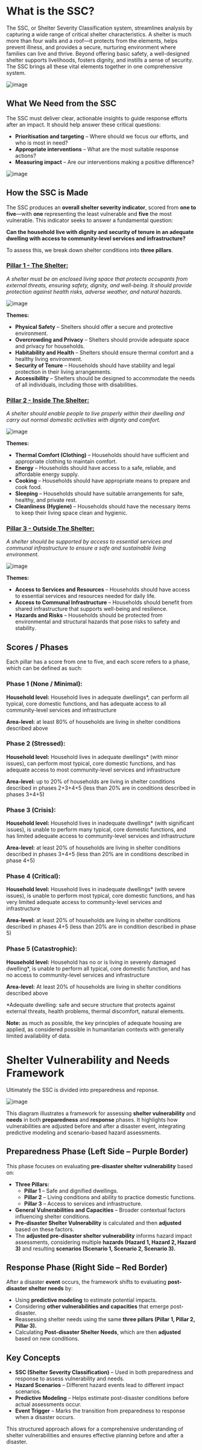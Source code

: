 # What is the SSC?

The SSC, or Shelter Severity Classification system, streamlines analysis by capturing a wide range of critical shelter characteristics. A shelter is much more than four walls and a roof—it protects from the elements, helps prevent illness, and provides a secure, nurturing environment where families can live and thrive. Beyond offering basic safety, a well-designed shelter supports livelihoods, fosters dignity, and instills a sense of security. The SSC brings all these vital elements together in one comprehensive system.

![image](https://github.com/user-attachments/assets/913d6def-54b2-4eb8-9426-3e55e2bca06b)


## What We Need from the SSC

The SSC must deliver clear, actionable insights to guide response efforts after an impact. It should help answer these critical questions:

- **Prioritisation and targeting** – Where should we focus our efforts, and who is most in need?  
- **Appropriate interventions** – What are the most suitable response actions?  
- **Measuring impact** – Are our interventions making a positive difference?  

![image](https://github.com/user-attachments/assets/c78ff126-f607-48a0-9a5a-1da2a0050a47)

## How the SSC is Made

The SSC produces an **overall shelter severity indicator**, scored from **one to five**—with **one** representing the least vulnerable and **five** the most vulnerable. This indicator seeks to answer a fundamental question:  

**Can the household live with dignity and security of tenure in an adequate dwelling with access to community-level services and infrastructure?**  

To assess this, we break down shelter conditions into **three pillars**.  


### **[Pillar 1 - The Shelter:](page2.md)** 

_A shelter must be an enclosed living space that protects occupants from external threats, ensuring safety, dignity, and well-being. It should provide protection against health risks, adverse weather, and natural hazards._

![image](https://github.com/user-attachments/assets/9cc86ab2-2ad4-42a6-b593-7c78386479ec)

**Themes:**  

- **Physical Safety** – Shelters should offer a secure and protective environment.  
- **Overcrowding and Privacy** – Shelters should provide adequate space and privacy for households.  
- **Habitability and Health** – Shelters should ensure thermal comfort and a healthy living environment.  
- **Security of Tenure** – Households should have stability and legal protection in their living arrangements.  
- **Accessibility** – Shelters should be designed to accommodate the needs of all individuals, including those with disabilities.  

### **[Pillar 2 - Inside The Shelter:](page3.md)**

_A shelter should enable people to live properly within their dwelling and carry out normal domestic activities with dignity and comfort._  

![image](https://github.com/user-attachments/assets/0b4babfb-b230-4c23-a560-9018e8afa347)

**Themes:**  

- **Thermal Comfort (Clothing)** – Households should have sufficient and appropriate clothing to maintain comfort.  
- **Energy** – Households should have access to a safe, reliable, and affordable energy supply.  
- **Cooking** – Households should have appropriate means to prepare and cook food.  
- **Sleeping** – Households should have suitable arrangements for safe, healthy, and private rest.  
- **Cleanliness (Hygiene)** – Households should have the necessary items to keep their living space clean and hygienic.  


### **[Pillar 3 - Outside The Shelter:](page4.md)** 

_A shelter should be supported by access to essential services and communal infrastructure to ensure a safe and sustainable living environment._

![image](https://github.com/user-attachments/assets/c66c7b10-28d1-432b-9228-5dbd5524c439)

**Themes:**  

- **Access to Services and Resources** – Households should have access to essential services and resources needed for daily life.  
- **Access to Communal Infrastructure** – Households should benefit from shared infrastructure that supports well-being and resilience.  
- **Hazards and Risks** – Households should be protected from environmental and structural hazards that pose risks to safety and stability.  


## Scores / Phases

Each pillar has a score from one to five, and each score refers to a phase, which can be defined as such:

### **Phase 1 (None / Minimal):**

**Household level:** Household lives in adequate dwellings*, can perform all typical, core domestic functions, and has adequate access to all community-level services and infrastructure

**Area-level:** at least 80% of households are living in shelter conditions described above

### **Phase 2 (Stressed):**

**Household level:** Household lives in adequate dwellings* (with minor issues), can perform most typical, core domestic functions, and has adequate access to most community-level services and infrastructure

**Area-level:** up to 20% of households are living in shelter conditions described in phases 2+3+4+5 (less than 20% are in conditions described in phases 3+4+5)

### **Phase 3 (Crisis):**

**Household level:** Household lives in inadequate dwellings* (with significant issues), is unable to perform many typical, core domestic functions, and has limited adequate access to community-level services and infrastructure

**Area-level:** at least 20% of households are living in shelter conditions described in phases 3+4+5 (less than 20% are in conditions described in phase 4+5)

### **Phase 4 (Critical):**

**Household level:** Household lives in inadequate dwellings* (with severe issues), is unable to perform most typical, core domestic functions, and has very limited adequate access to community-level services and infrastructure

**Area-level:** at least 20% of households are living in shelter conditions described in phases 4+5 (less than 20% are in condition described in phase 5)

### **Phase 5 (Catastrophic):**

**Household level:** Household has no or is living in severely damaged dwelling*, is unable to perform all typical, core domestic function, and has no access to community-level services and infrastructure

**Area-level:** At least 20% of households are living in shelter conditions described above


*Adequate dwelling: safe and secure structure that protects against external threats, health problems, thermal discomfort, natural elements. 

**Note:** as much as possible, the key principles of adequate housing are applied, as considered possible in humanitarian contexts with generally limited availability of data.


# Shelter Vulnerability and Needs Framework  

Ultimately the SSC is divided into preparedness and reponse.

![image](https://github.com/user-attachments/assets/80f80183-1a13-4e0d-8e30-633fba3346b1)

 

This diagram illustrates a framework for assessing **shelter vulnerability** and **needs** in both **preparedness** and **response** phases. It highlights how vulnerabilities are adjusted before and after a disaster event, integrating predictive modeling and scenario-based hazard assessments.  

## **Preparedness Phase** (Left Side – Purple Border)  
This phase focuses on evaluating **pre-disaster shelter vulnerability** based on:  
- **Three Pillars:**  
  - **Pillar 1** – Safe and dignified dwellings.  
  - **Pillar 2** – Living conditions and ability to practice domestic functions.  
  - **Pillar 3** – Access to services and infrastructure.  
- **General Vulnerabilities and Capacities** – Broader contextual factors influencing shelter conditions.  
- **Pre-disaster Shelter Vulnerability** is calculated and then **adjusted** based on these factors.  
- The **adjusted pre-disaster shelter vulnerability** informs hazard impact assessments, considering multiple **hazards (Hazard 1, Hazard 2, Hazard 3)** and resulting **scenarios (Scenario 1, Scenario 2, Scenario 3).**  

## **Response Phase** (Right Side – Red Border)  
After a disaster **event** occurs, the framework shifts to evaluating **post-disaster shelter needs** by:  
- Using **predictive modeling** to estimate potential impacts.  
- Considering **other vulnerabilities and capacities** that emerge post-disaster.  
- Reassessing shelter needs using the same **three pillars (Pillar 1, Pillar 2, Pillar 3).**  
- Calculating **Post-disaster Shelter Needs**, which are then **adjusted** based on new conditions.  

## **Key Concepts**  
- **SSC (Shelter Severity Classification)** – Used in both preparedness and response to assess vulnerability and needs.  
- **Hazard Scenarios** – Different hazard events lead to different impact scenarios.  
- **Predictive Modeling** – Helps estimate post-disaster conditions before actual assessments occur.  
- **Event Trigger** – Marks the transition from preparedness to response when a disaster occurs.  

This structured approach allows for a comprehensive understanding of shelter vulnerabilities and ensures effective planning before and after a disaster.
